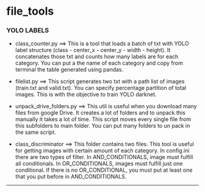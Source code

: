 # file_tools

### YOLO LABELS
- class_counter.py ==> This is a tool that loads a batch of txt with YOLO label structure 
(class - center_x - center_y - width - height). It concatenates those txt and counts how many
labels are for each category. You can put a the name of each category and copy from terminal 
the table generated using pandas.

- filelist.py ==> This script generates two txt with a path list of images (train.txt and valid.txt).
You can specify percentage partition of total images. This is with the objective to train YOLO darknet.

- unpack_drive_folders.py ==> This util is useful when you download many files from google Drive. It 
creates a lot of folders and to unpack this manually it takes a lot of time. This script moves every 
single file from this subfolders to main folder. You can put many folders to un pack in the same script. 

- class_discriminator ==> This folder contains two files. This tool is useful for getting images with 
certain amount of each category. In config.ini there are two types of filter. In AND_CONDITIONALS, image
must fulfill all conditionals. In OR_CONDITIONALS, images must fulfill just one conditional. If there is 
no OR_CONDITIONAL, you must put at least one that you put before in AND_CONDITIONALS.

------------
